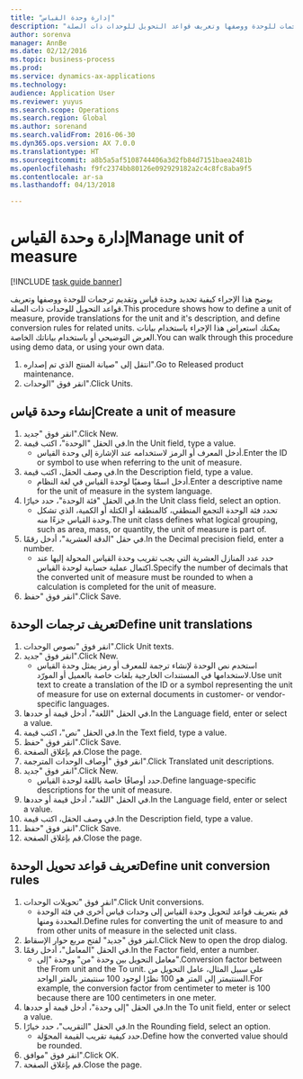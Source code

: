 ```yaml
--- 
title: "إدارة وحدة القياس"
description: "يوضح هذا الإجراء كيفية تحديد وحدة قياس وتقديم ترجمات للوحدة ووصفها وتعريف قواعد التحويل للوحدات ذات الصلة."
author: sorenva
manager: AnnBe
ms.date: 02/12/2016
ms.topic: business-process
ms.prod: 
ms.service: dynamics-ax-applications
ms.technology: 
audience: Application User
ms.reviewer: yuyus
ms.search.scope: Operations
ms.search.region: Global
ms.author: sorenand
ms.search.validFrom: 2016-06-30
ms.dyn365.ops.version: AX 7.0.0
ms.translationtype: HT
ms.sourcegitcommit: a8b5a5af5108744406a3d2fb84d7151baea2481b
ms.openlocfilehash: f9fc2374bb80126e092929182a2c4c8fc8aba9f5
ms.contentlocale: ar-sa
ms.lasthandoff: 04/13/2018

---
```

# <a name="manage-unit-of-measure"></a><span data-ttu-id="3af35-103">إدارة وحدة القياس</span><span class="sxs-lookup"><span data-stu-id="3af35-103">Manage unit of measure</span></span>

[!INCLUDE [task guide banner](../../includes/task-guide-banner.md)]

<span data-ttu-id="3af35-104">يوضح هذا الإجراء كيفية تحديد وحدة قياس وتقديم ترجمات للوحدة ووصفها وتعريف قواعد التحويل للوحدات ذات الصلة.</span><span class="sxs-lookup"><span data-stu-id="3af35-104">This procedure shows how to define a unit of measure, provide translations for the unit and it's description, and define conversion rules for related units.</span></span> <span data-ttu-id="3af35-105">يمكنك استعراض هذا الإجراء باستخدام بيانات العرض التوضيحي أو باستخدام بياناتك الخاصة.</span><span class="sxs-lookup"><span data-stu-id="3af35-105">You can walk through this procedure using demo data, or using your own data.</span></span>

1. <span data-ttu-id="3af35-106">انتقل إلى "صيانة المنتج الذي تم إصداره‬".</span><span class="sxs-lookup"><span data-stu-id="3af35-106">Go to Released product maintenance.</span></span>
2. <span data-ttu-id="3af35-107">انقر فوق "الوحدات".</span><span class="sxs-lookup"><span data-stu-id="3af35-107">Click Units.</span></span>

## <a name="create-a-unit-of-measure"></a><span data-ttu-id="3af35-108">إنشاء وحدة قياس</span><span class="sxs-lookup"><span data-stu-id="3af35-108">Create a unit of measure</span></span>
1. <span data-ttu-id="3af35-109">انقر فوق "جديد".</span><span class="sxs-lookup"><span data-stu-id="3af35-109">Click New.</span></span>
2. <span data-ttu-id="3af35-110">في الحقل "الوحدة"، اكتب قيمة.</span><span class="sxs-lookup"><span data-stu-id="3af35-110">In the Unit field, type a value.</span></span>
    * <span data-ttu-id="3af35-111">أدخل المعرف أو الرمز لاستخدامه عند الإشارة إلى وحدة القياس.</span><span class="sxs-lookup"><span data-stu-id="3af35-111">Enter the ID or symbol to use when referring to the unit of measure.</span></span>  
3. <span data-ttu-id="3af35-112">في وصف الحقل، اكتب قيمة.</span><span class="sxs-lookup"><span data-stu-id="3af35-112">In the Description field, type a value.</span></span>
    * <span data-ttu-id="3af35-113">أدخل اسمًا وصفيًا لوحدة القياس في لغة النظام.</span><span class="sxs-lookup"><span data-stu-id="3af35-113">Enter a descriptive name for the unit of measure in the system language.</span></span>  
4. <span data-ttu-id="3af35-114">في الحقل "فئة الوحدة"، حدد خيارًا.</span><span class="sxs-lookup"><span data-stu-id="3af35-114">In the Unit class field, select an option.</span></span>
    * <span data-ttu-id="3af35-115">تحدد فئة الوحدة التجمع المنطقي، كالمنطقة أو الكتلة أو الكمية، الذي تشكل وحدة القياس جزءًا منه.</span><span class="sxs-lookup"><span data-stu-id="3af35-115">The unit class defines what logical grouping, such as area, mass, or quantity, the unit of measure is part of.</span></span>  
5. <span data-ttu-id="3af35-116">في حقل "الدقة العشرية‬"، أدخل رقمًا.</span><span class="sxs-lookup"><span data-stu-id="3af35-116">In the Decimal precision field, enter a number.</span></span>
    * <span data-ttu-id="3af35-117">حدد عدد المنازل العشرية التي يجب تقريب وحدة القياس المحولة إليها عند اكتمال عملية حسابية لوحدة القياس.</span><span class="sxs-lookup"><span data-stu-id="3af35-117">Specify the number of decimals that the converted unit of measure must be rounded to when a calculation is completed for the unit of measure.</span></span>  
6. <span data-ttu-id="3af35-118">انقر فوق "حفظ".</span><span class="sxs-lookup"><span data-stu-id="3af35-118">Click Save.</span></span>

## <a name="define-unit-translations"></a><span data-ttu-id="3af35-119">تعريف ترجمات الوحدة</span><span class="sxs-lookup"><span data-stu-id="3af35-119">Define unit translations</span></span>
1. <span data-ttu-id="3af35-120">انقر فوق "نصوص الوحدات".</span><span class="sxs-lookup"><span data-stu-id="3af35-120">Click Unit texts.</span></span>
2. <span data-ttu-id="3af35-121">انقر فوق "جديد".</span><span class="sxs-lookup"><span data-stu-id="3af35-121">Click New.</span></span>
    * <span data-ttu-id="3af35-122">استخدم نص الوحدة لإنشاء ترجمة للمعرف أو رمز يمثل وحدة القياس لاستخدامها في المستندات الخارجية بلغات خاصة بالعميل أو المورّد.</span><span class="sxs-lookup"><span data-stu-id="3af35-122">Use unit text to create a translation of the ID or a symbol representing the unit of measure for use on external documents in customer- or vendor-specific languages.</span></span>  
3. <span data-ttu-id="3af35-123">في الحقل "اللغة"، أدخل قيمة أو حددها.</span><span class="sxs-lookup"><span data-stu-id="3af35-123">In the Language field, enter or select a value.</span></span>
4. <span data-ttu-id="3af35-124">في الحقل "نص"، اكتب قيمة.</span><span class="sxs-lookup"><span data-stu-id="3af35-124">In the Text field, type a value.</span></span>
5. <span data-ttu-id="3af35-125">انقر فوق "حفظ".</span><span class="sxs-lookup"><span data-stu-id="3af35-125">Click Save.</span></span>
6. <span data-ttu-id="3af35-126">قم بإغلاق الصفحة.</span><span class="sxs-lookup"><span data-stu-id="3af35-126">Close the page.</span></span>
7. <span data-ttu-id="3af35-127">انقر فوق "أوصاف الوحدات المترجمة‬".</span><span class="sxs-lookup"><span data-stu-id="3af35-127">Click Translated unit descriptions.</span></span>
8. <span data-ttu-id="3af35-128">انقر فوق "جديد".</span><span class="sxs-lookup"><span data-stu-id="3af35-128">Click New.</span></span>
    * <span data-ttu-id="3af35-129">حدد أوصافًا خاصة باللغة لوحدة القياس.</span><span class="sxs-lookup"><span data-stu-id="3af35-129">Define language-specific descriptions for the unit of measure.</span></span>  
9. <span data-ttu-id="3af35-130">في الحقل "اللغة"، أدخل قيمة أو حددها.</span><span class="sxs-lookup"><span data-stu-id="3af35-130">In the Language field, enter or select a value.</span></span>
10. <span data-ttu-id="3af35-131">في وصف الحقل، اكتب قيمة.</span><span class="sxs-lookup"><span data-stu-id="3af35-131">In the Description field, type a value.</span></span>
11. <span data-ttu-id="3af35-132">انقر فوق "حفظ".</span><span class="sxs-lookup"><span data-stu-id="3af35-132">Click Save.</span></span>
12. <span data-ttu-id="3af35-133">قم بإغلاق الصفحة.</span><span class="sxs-lookup"><span data-stu-id="3af35-133">Close the page.</span></span>

## <a name="define-unit-conversion-rules"></a><span data-ttu-id="3af35-134">تعريف قواعد تحويل الوحدة</span><span class="sxs-lookup"><span data-stu-id="3af35-134">Define unit conversion rules</span></span>
1. <span data-ttu-id="3af35-135">انقر فوق "تحويلات الوحدات".</span><span class="sxs-lookup"><span data-stu-id="3af35-135">Click Unit conversions.</span></span>
    * <span data-ttu-id="3af35-136">قم بتعريف قواعد لتحويل وحدة القياس إلى وحدات قياس أخرى في فئة الوحدة المحددة ومنها.</span><span class="sxs-lookup"><span data-stu-id="3af35-136">Define rules for converting the unit of measure to and from other units of measure in the selected unit class.</span></span>  
2. <span data-ttu-id="3af35-137">انقر فوق "جديد" لفتح مربع حوار الإسقاط‬.</span><span class="sxs-lookup"><span data-stu-id="3af35-137">Click New to open the drop dialog.</span></span>
3. <span data-ttu-id="3af35-138">في الحقل "المعامل‬"، أدخل رقمًا.</span><span class="sxs-lookup"><span data-stu-id="3af35-138">In the Factor field, enter a number.</span></span>
    * <span data-ttu-id="3af35-139">معامل التحويل بين وحدة "من" ووحدة "إلى".</span><span class="sxs-lookup"><span data-stu-id="3af35-139">Conversion factor between the From unit and the To unit.</span></span> <span data-ttu-id="3af35-140">على سبيل المثال، عامل التحويل من السنتيمتر إلى المتر هو 100 نظرًا لوجود 100 سنتيمتر بالمتر الواحد.</span><span class="sxs-lookup"><span data-stu-id="3af35-140">For example, the conversion factor from centimeter to meter is 100 because there are 100 centimeters in one meter.</span></span>  
4. <span data-ttu-id="3af35-141">في الحقل "إلى وحدة‬"، أدخل قيمة أو حددها.</span><span class="sxs-lookup"><span data-stu-id="3af35-141">In the To unit field, enter or select a value.</span></span>
5. <span data-ttu-id="3af35-142">في الحقل "التقريب‬"، حدد خيارًا.</span><span class="sxs-lookup"><span data-stu-id="3af35-142">In the Rounding field, select an option.</span></span>
    * <span data-ttu-id="3af35-143">حدد كيفية تقريب القيمة المحوّلة.</span><span class="sxs-lookup"><span data-stu-id="3af35-143">Define how the converted value should be rounded.</span></span>  
6. <span data-ttu-id="3af35-144">انقر فوق "موافق".</span><span class="sxs-lookup"><span data-stu-id="3af35-144">Click OK.</span></span>
7. <span data-ttu-id="3af35-145">قم بإغلاق الصفحة.</span><span class="sxs-lookup"><span data-stu-id="3af35-145">Close the page.</span></span>


